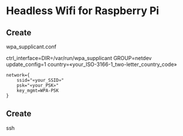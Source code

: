 # Headless Wifi for Raspberry Pi

## Create

wpa_supplicant.conf

ctrl_interface=DIR=/var/run/wpa_supplicant GROUP=netdev
update_config=1
country=«your_ISO-3166-1_two-letter_country_code»

```
network={
    ssid="«your_SSID»"
    psk="«your_PSK»"
    key_mgmt=WPA-PSK
}
```

## Create

ssh
